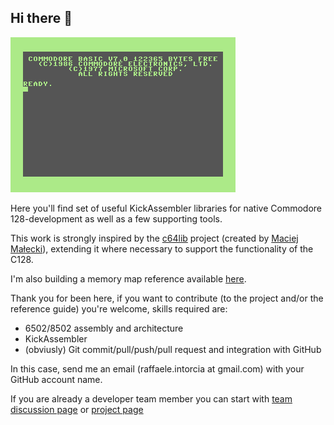 ## Hi there 👋

![C128 first screen](../resources/C128-animated.gif "C128 first screen")

Here you'll find set of useful KickAssembler libraries for native Commodore 128-development as well as a few supporting tools.

This work is strongly inspired by the [c64lib](https://github.com/c64lib) project (created by [Maciej Małecki](https://github.com/maciejmalecki)), extending it where necessary to support the functionality of the C128.

I'm also building a memory map reference available [here](https://c128lib.github.io/Reference).

Thank you for been here, if you want to contribute (to the project and/or the reference guide) you're welcome, skills required are:
* 6502/8502 assembly and architecture
* KickAssembler
* (obviusly) Git commit/pull/push/pull request and integration with GitHub

In this case, send me an email (raffaele.intorcia at gmail.com) with your GitHub account name.

If you are already a developer team member you can start with [team discussion page](https://github.com/orgs/c128lib/teams) or [project page](https://github.com/orgs/c128lib/projects/1)
